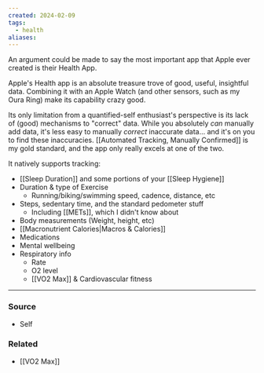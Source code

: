 ```yaml
---
created: 2024-02-09
tags:
  - health
aliases:
---
```

An argument could be made to say the most important app that Apple ever created is their Health App.

Apple's Health app is an absolute treasure trove of good, useful, insightful data. Combining it with an Apple Watch (and other sensors, such as my Oura Ring) make its capability crazy good. 

Its only limitation from a quantified-self enthusiast's perspective is its lack of (good) mechanisms to "correct" data. While you absolutely *can* manually add data, it's less easy to manually *correct* inaccurate data... and it's on you to find these inaccuracies. [[Automated Tracking, Manually Confirmed]] is my gold standard, and the app only really excels at one of the two. 

It natively supports tracking:
- [[Sleep Duration]] and some portions of your [[Sleep Hygiene]]
- Duration & type of Exercise
	- Running/biking/swimming speed, cadence, distance, etc
- Steps, sedentary time, and the standard pedometer stuff
	- Including [[METs]], which I didn't know about
- Body measurements (Weight, height, etc)
- [[Macronutrient Calories|Macros & Calories]]
- Medications
- Mental wellbeing
- Respiratory info
	- Rate
	- O2 level
	- [[VO2 Max]] & Cardiovascular fitness

---
### Source
- Self

### Related
- [[VO2 Max]]